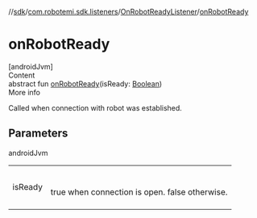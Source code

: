 //[sdk](../../../index.md)/[com.robotemi.sdk.listeners](../index.md)/[OnRobotReadyListener](index.md)/[onRobotReady](on-robot-ready.md)



# onRobotReady  
[androidJvm]  
Content  
abstract fun [onRobotReady](on-robot-ready.md)(isReady: [Boolean](https://kotlinlang.org/api/latest/jvm/stdlib/kotlin/-boolean/index.html))  
More info  


Called when connection with robot was established.



## Parameters  
  
androidJvm  
  
| | |
|---|---|
| <a name="com.robotemi.sdk.listeners/OnRobotReadyListener/onRobotReady/#kotlin.Boolean/PointingToDeclaration/"></a>isReady| <a name="com.robotemi.sdk.listeners/OnRobotReadyListener/onRobotReady/#kotlin.Boolean/PointingToDeclaration/"></a><br><br>true when connection is open. false otherwise.<br><br>|
  
  



